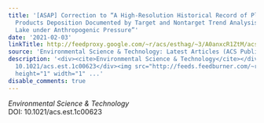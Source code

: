 ```yaml
---
title: '[ASAP] Correction to “A High-Resolution Historical Record of Plant Protection
  Products Deposition Documented by Target and Nontarget Trend Analysis in a Swiss
  Lake under Anthropogenic Pressure”'
date: '2021-02-03'
linkTitle: http://feedproxy.google.com/~r/acs/esthag/~3/A0anxcR1ZtM/acs.est.1c00623
source: 'Environmental Science & Technology: Latest Articles (ACS Publications)'
description: '<div><cite>Environmental Science & Technology</cite></div><div>DOI:
  10.1021/acs.est.1c00623</div><img src="http://feeds.feedburner.com/~r/acs/esthag/~4/A0anxcR1ZtM"
  height="1" width="1" ...'
disable_comments: true
---
```

<div><cite>Environmental Science & Technology</cite></div><div>DOI: 10.1021/acs.est.1c00623</div><img src="http://feeds.feedburner.com/~r/acs/esthag/~4/A0anxcR1ZtM" height="1" width="1" ...